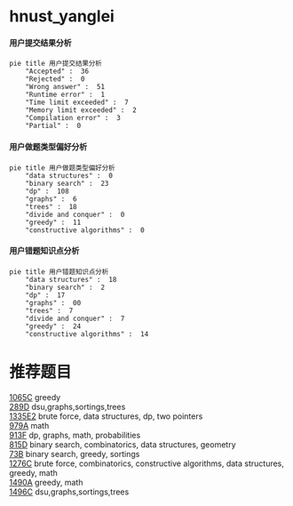 # hnust_yanglei

<!-- tabs:start -->



#### **用户提交结果分析**

```mermaid
pie title 用户提交结果分析
    "Accepted" :  36
    "Rejected" :  0
    "Wrong answer" :  51
    "Runtime error" :  1
    "Time limit exceeded" :  7
    "Memory limit exceeded" :  2
    "Compilation error" :  3
    "Partial" :  0
```

#### **用户做题类型偏好分析**

```mermaid
pie title 用户做题类型偏好分析
    "data structures" :  0
    "binary search" :  23
    "dp" :  108
    "graphs" :  6
    "trees" :  18
    "divide and conquer" :  0
    "greedy" :  11
    "constructive algorithms" :  0
```
#### **用户错题知识点分析**

```mermaid
pie title 用户错题知识点分析
    "data structures" :  18
    "binary search" :  2
    "dp" :  17
    "graphs" :  00
    "trees" :  7
    "divide and conquer" :  7
    "greedy" :  24
    "constructive algorithms" :  14
```



<!-- tabs:end -->
# 推荐题目
[1065C](https://codeforces.com/contest/1065/problem/C)		greedy		  
[289D](https://codeforces.com/contest/289/problem/D)		dsu,graphs,sortings,trees		  
[1335E2](https://codeforces.com/contest/1335E/problem/2)		brute force,
                        data structures,
                        dp,
                        two pointers		  
[979A](https://codeforces.com/contest/979/problem/A)		math		  
[913F](https://codeforces.com/contest/913/problem/F)		dp,
                        graphs,
                        math,
                        probabilities		  
[815D](https://codeforces.com/contest/815/problem/D)		binary search,
                        combinatorics,
                        data structures,
                        geometry		  
[73B](https://codeforces.com/contest/73/problem/B)		binary search,
                        greedy,
                        sortings		  
[1276C](https://codeforces.com/contest/1276/problem/C)		brute force,
                        combinatorics,
                        constructive algorithms,
                        data structures,
                        greedy,
                        math		  
[1490A](https://codeforces.com/contest/1490/problem/A)		greedy,
                        math		  
[1496C](https://codeforces.com/contest/1496/problem/C)		dsu,graphs,sortings,trees		  
